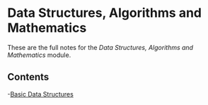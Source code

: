 # Data Structures, Algorithms and Mathematics

These are the full notes for the *Data Structures, Algorithms and Mathematics* module.

## Contents

-[Basic Data Structures](week1.md)
